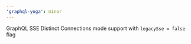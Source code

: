```yaml
---
'graphql-yoga': minor
---
```


GraphQL SSE Distinct Connections mode support with `legacySse = false` flag
